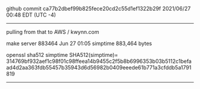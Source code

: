github commit ca77b2dbef99b825fece20cd2c55d1ef1322b29f
2021/06/27 00:48 EDT (UTC -4)
***
pulling from that to AWS / kwynn.com

make server
883464 Jun 27 01:05 simptime
883,464 bytes

openssl sha512 simptime
SHA512(simptime)= 314769bf932aef1c98f01c98ffeea14b9455c2f5b8b6996353b03b5112c1befaad4d2aa363fdb55457b35943d6d56982b0409eeede61b771a3cfddb5a1791819

********
